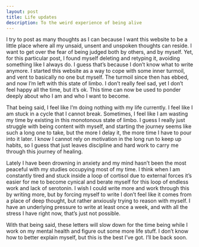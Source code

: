 ```yaml
---
layout: post
title: Life updates
description: To the weird experience of being alive
---
```

I try to post as many thoughts as I can because I want this website to be a little place where all my unsaid, unsent and unspoken thoughts can reside. I want to get over the fear of being judged both by others, and by myself. Yet, for this particular post, I found myself deleting and retyping it, avoiding something like I always do. I guess that’s because I don’t know what to write anymore. I started this website as a way to cope with some inner turmoil, and vent to basically no one but myself. The turmoil since then has ebbed, and now I’m left with this state of limbo. I don’t really feel sad, yet I don’t feel happy all the time, but it’s ok. This time can now be used to ponder deeply about who I am and who I want to become.

That being said, I feel like I’m doing nothing with my life currently. I feel like I am stuck in a cycle that I cannot break. Sometimes, I feel like I am wasting my time by existing in this monotonous state of limbo. I guess I really just struggle with being content with myself, and starting the journey seems like such a long one to take, but the more I delay it, the more time I have to pour into it later. I know I cannot rely on motivation in the long run to keep up habits, so I guess that just leaves discipline and hard work to carry me through this journey of healing.

Lately I have been drowning in anxiety and my mind hasn’t been the most peaceful with my studies occupying most of my time. I think when I am constantly tired and stuck inside a loop of cortisol due to external forces it’s easier for me to become cynical and berate myself for this loop of endless work and lack of serotonin. I wish I could write more and work through this by writing more, but by forcing myself to write I don’t feel like it comes from a place of deep thought, but rather anxiously trying to reason with myself. I have an underlying pressure to write at least once a week, and with all the stress I have right now, that’s just not possible.

With that being said, these letters will slow down for the time being while I work on my mental health and figure out some more life stuff. I don’t know how to better explain myself, but this is the best I’ve got. I’ll be back soon.